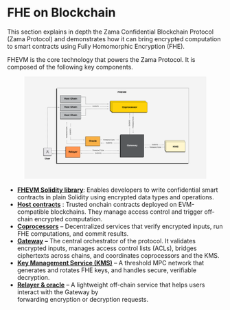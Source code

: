 # FHE on Blockchain

This section explains in depth the Zama Confidential Blockchain Protocol (Zama Protocol) and demonstrates how it can bring encrypted computation to smart contracts using Fully Homomorphic Encryption (FHE).&#x20;

FHEVM is the core technology that powers the Zama Protocol. It is composed of the following key components.

<figure><img src="../.gitbook/assets/FHEVM.png" alt=""><figcaption></figcaption></figure>

- [**FHEVM Solidity library**](library.md): Enables developers to write confidential smart contracts in plain Solidity using encrypted data types and operations.
- [**Host contracts**](hostchain.md) : Trusted onchain contracts deployed on EVM-compatible blockchains. They manage access control and trigger off-chain encrypted computation.
- [**Coprocessors**](coprocessor.md) – Decentralized services that verify encrypted inputs, run FHE computations, and commit results.
- [**Gateway**](gateway.md) **–** The central orchestrator of the protocol. It validates encrypted inputs, manages access control lists (ACLs), bridges ciphertexts across chains, and coordinates coprocessors and the KMS.
- [**Key Management Service (KMS)**](kms.md) – A threshold MPC network that generates and rotates FHE keys, and handles secure, verifiable decryption.&#x20;
- [**Relayer & oracle**](relayer_oracle.md) – A lightweight off-chain service that helps users interact with the Gateway by\
  forwarding encryption or decryption requests.
